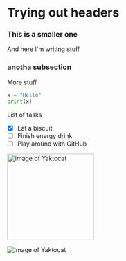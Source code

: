 # Trying out headers
### This is a smaller one
And here I'm writing stuff
### anotha subsection
More stuff

``` Python
x = "Hello"
print(x)
```

List of tasks
- [x] Eat a biscuit
- [ ] Finish energy drink
- [ ] Play around with GitHub

<img src="https://octodex.github.com/images/yaktocat.png" alt="image of Yaktocat" width=200>

![Image of Yaktocat](https://octodex.github.com/images/yaktocat.png)
